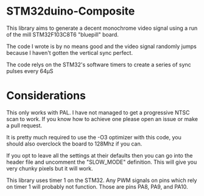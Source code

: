 # STM32duino-Composite

This library aims to generate a decent monochrome video signal using a run of the mill STM32F103C8T6 "bluepill" board.

The code I wrote is by no means good and the video signal randomly jumps because I haven't gotten the vertical sync perfect.

The code relys on the STM32's software timers to create a series of sync pulses every 64µS

# Considerations
This only works with PAL. I have not managed to get a progressive NTSC scan to work. If you know how to achieve one please open an issue or make a pull request.

It is pretty much required to use the -O3 optimizer with this code, you should also overclock the board to 128Mhz if you can. 

If you opt to leave all the settings at their defaults then you can go into the header file and uncomment the "SLOW_MODE" definition. This will give you very chunky pixels but it will work.

This library uses timer 1 on the STM32. Any PWM signals on pins which rely on timer 1 will probably not function. Those are pins PA8, PA9, and PA10.